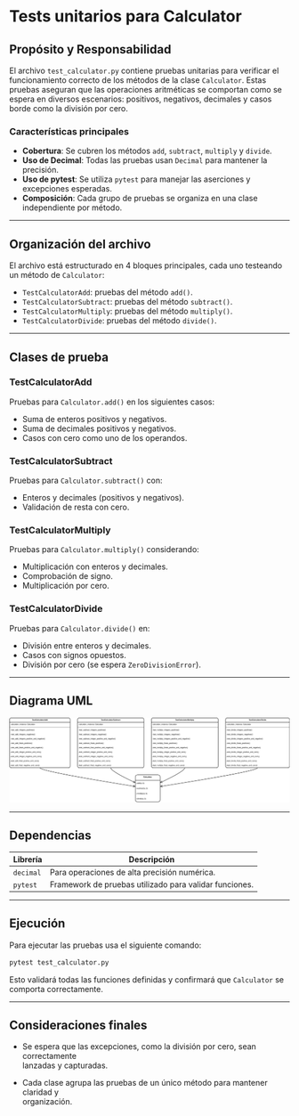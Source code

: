 # Tests unitarios para **Calculator**

## Propósito y Responsabilidad

El archivo `test_calculator.py` contiene pruebas unitarias para verificar el 
funcionamiento correcto de los métodos de la clase `Calculator`. Estas pruebas 
aseguran que las operaciones aritméticas se comportan como se espera en 
diversos escenarios: positivos, negativos, decimales y casos borde como la 
división por cero.

### Características principales

- **Cobertura**: Se cubren los métodos `add`, `subtract`, `multiply` y `divide`.
- **Uso de Decimal**: Todas las pruebas usan `Decimal` para mantener la 
  precisión.
- **Uso de pytest**: Se utiliza `pytest` para manejar las aserciones y 
  excepciones esperadas.
- **Composición**: Cada grupo de pruebas se organiza en una clase independiente 
  por método.

---

## Organización del archivo

El archivo está estructurado en 4 bloques principales, cada uno testeando un 
método de `Calculator`:

- `TestCalculatorAdd`: pruebas del método `add()`.
- `TestCalculatorSubtract`: pruebas del método `subtract()`.
- `TestCalculatorMultiply`: pruebas del método `multiply()`.
- `TestCalculatorDivide`: pruebas del método `divide()`.

---

## Clases de prueba

### TestCalculatorAdd

Pruebas para `Calculator.add()` en los siguientes casos:

- Suma de enteros positivos y negativos.
- Suma de decimales positivos y negativos.
- Casos con cero como uno de los operandos.

### TestCalculatorSubtract

Pruebas para `Calculator.subtract()` con:

- Enteros y decimales (positivos y negativos).
- Validación de resta con cero.

### TestCalculatorMultiply

Pruebas para `Calculator.multiply()` considerando:

- Multiplicación con enteros y decimales.
- Comprobación de signo.
- Multiplicación por cero.

### TestCalculatorDivide

Pruebas para `Calculator.divide()` en:

- División entre enteros y decimales.
- Casos con signos opuestos.
- División por cero (se espera `ZeroDivisionError`).

---

## Diagrama UML 

![TestCalculator UML - Diagrama de clase](./tests_uml/uml_tests_Calculator.svg)

---

## Dependencias

|Librería|Descripción|
|---|---|
|`decimal`|Para operaciones de alta precisión numérica.|
|`pytest`|Framework de pruebas utilizado para validar funciones.|

---

## Ejecución

Para ejecutar las pruebas usa el siguiente comando:

```bash
pytest test_calculator.py
```

Esto validará todas las funciones definidas y confirmará que `Calculator` se  
comporta correctamente.

---

## Consideraciones finales

- Se espera que las excepciones, como la división por cero, sean correctamente  
    lanzadas y capturadas.
    
- Cada clase agrupa las pruebas de un único método para mantener claridad y  
    organización.
